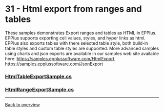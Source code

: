 ﻿# 31 - Html export from ranges and tables
These samples demonstrates Export ranges and tables as HTML in EPPlus. 
EPPlus supports exporting cell values, styles, and hyper links as html. 
EPPlus also exports tables with there selected table style, both build-in table styles and custom table styles are supported.
More advanced samples using charts and json exports are available in our samples web site available 
here: https://samples.epplussoftware.com/HtmlExport, https://samples.epplussoftware.com/JsonExport

### [HtmlTableExportSample.cs](HtmlTableExportSample.cs)
### [HtmlRangeExportSample.cs](HtmlRangeExportSample.cs)
---
[Back to overview](/Readme.md)